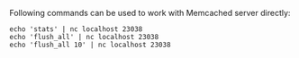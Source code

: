 Following commands can be used to work with Memcached server directly:

```
echo 'stats' | nc localhost 23038
echo 'flush_all' | nc localhost 23038
echo 'flush_all 10' | nc localhost 23038
```